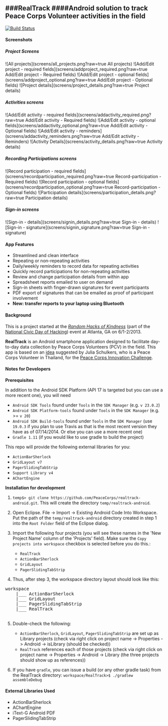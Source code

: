 ###RealTrack
####Android solution to track Peace Corps Volunteer activities in the field
-----
[![Build Status](https://travis-ci.org/PeaceCorps/realtrack-android.svg?branch=master)](https://travis-ci.org/PeaceCorps/realtrack-android)

#### Screenshots
##### Project Screens
![All projects](screens/all_projects.png?raw=true All projects)
![Add/Edit project - required fields](screens/addproject_required.png?raw=true Add/Edit project - Required fields)
![Add/Edit project - optional fields](screens/addproject_optional.png?raw=true Add/Edit project - Optional fields)
![Project details](screens/project_details.png?raw=true Project details)

##### Activities screens
![Add/Edit activity - required fields](screens/addactivity_required.png?raw=true Add/Edit activity - Required fields)
![Add/Edit activity - optional fields](screens/addactivity_optional.png?raw=true Add/Edit activity - Optional fields)
![Add/Edit activity - reminders](screens/addactivity_reminders.png?raw=true Add/Edit activity - Reminders)
![Activity Details](screens/activity_details.png?raw=true Activity details)

##### Recording Participations screens
![Record participation - required fields](screens/recordparticipation_required.png?raw=true Record-participation - Required fields)
![Record participation - optional fields](screens/recordparticipation_optional.png?raw=true Record-participation - Optional fields)
![Participation details](screens/participation_details.png?raw=true Participation details)

##### Sign-in screens
![Sign-in - details](screens/signin_details.png?raw=true Sign-in - details)
![Sign-in - signature](screens/signin_signature.png?raw=true Sign-in - signature)

#### App Features

* Streamlined and clean interface
* Repeating or non-repeating activities
* Daily/weekly reminders to record data for repeating activities
* Quickly record participations for non-repeating activities
* Review and change participation details from within app
* Spreadsheet reports emailed to user on demand
* Sign-in sheets with finger-drawn signatures for event participants
* PDF export of signatures that can be emailed as proof of participant involvement
* **New: transfer reports to your laptop using Bluetooth**


#### Background
This is a project started at the [*Random Hacks of Kindness*](http://www.rhok.org/event/atlanta-ga-usa-1) (part of the [National Civic Day of Hacking](http://hackforchange.org/)) event at Atlanta, GA on 6/1-2/2013.

**RealTrack** is an Android smartphone application designed to facilitate day-to-day data collection by Peace Corps Volunteers (PCV) in the field. This app is based on an [idea](http://www.rhok.org/problems/realtrack-app) suggested by Julia Schulkers, who is a Peace Corps Volunteer in Thailand, for the [Peace Corps Innovation Challenge](innovationchallenge.peacecorps.gov).


#### Notes for Developers
**Prerequisites**

In addition to the Android SDK Platform (API 17 is targeted but you can use a more recent one), you will need

* `Android SDK Tools` found under `Tools` in the `SDK Manager` (e.g. `v 23.0.2`)
* `Android SDK Platform-tools` found under `Tools` in the `SDK Manager` (e.g. >= `v 20`)
* `Android SDK Build-tools` found under `Tools` in the `SDK Manager` (use `19.0.3` if you plan to use Travis as that is the most recent version they have as of 07/14/2014. Or else you can use a more recent one)
* `Gradle 1.11` (if you would like to use gradle to build the project)

This repo will provide the following external libraries for you:

* `ActionBarSherlock`
* `GridLayout v7`
* `PagerSlidingTabStrip`
* `Support Library v4`
* `AChartEngine`

**Installation for development**

1. `temp$> git clone https://github.com/PeaceCorps/realtrack-android.git`. This will create the directory `temp/realtrack-android`.
2. Open Eclipse. File -> Import -> Existing Android Code Into Workspace. Put the path of the `temp/realtrack-android` directory created in step 1 into the `Root Folder` field of the Eclipse dialog.
3. Import the following four projects (you will see these names in the 'New Project Name' column of the 'Projects' field). Make sure the `Copy projects into workspace` checkbox is selected before you do this.:

     * `RealTrack`
     * `ActionBarSherlock`
     * `GridLayout`
     * `PagerSlidingTabStrip`

4. Thus, after step 3, the workspace directory layout should look like this:
 <pre>
workspace
    |___ ActionBarSherlock
    |___ GridLayout
    |___ PagerSlidingTabStrip
    |___ RealTrack
 </pre>
5. Double-check the following:
    * `ActionBarSherlock`, `GridLayout`, `PagerSlidingTabStrip` are set up as Library projects (check via right click on project name -> Properties -> Android -> isLibrary (should be checked))
    * `RealTrack` references each of those projects (check via right click on project name -> Properties -> Android -> Library (the three projects should show up as references))

6. If you have `gradle`, you can issue a build (or any other gradle task) from the RealTrack directory: `workspace/RealTrack>$ ./gradlew assembleDebug`

#### External Libraries Used
* ActionBarSherlock
* AChartEngine
* iText-G Android PDF
* PagerSlidingTabStrip

